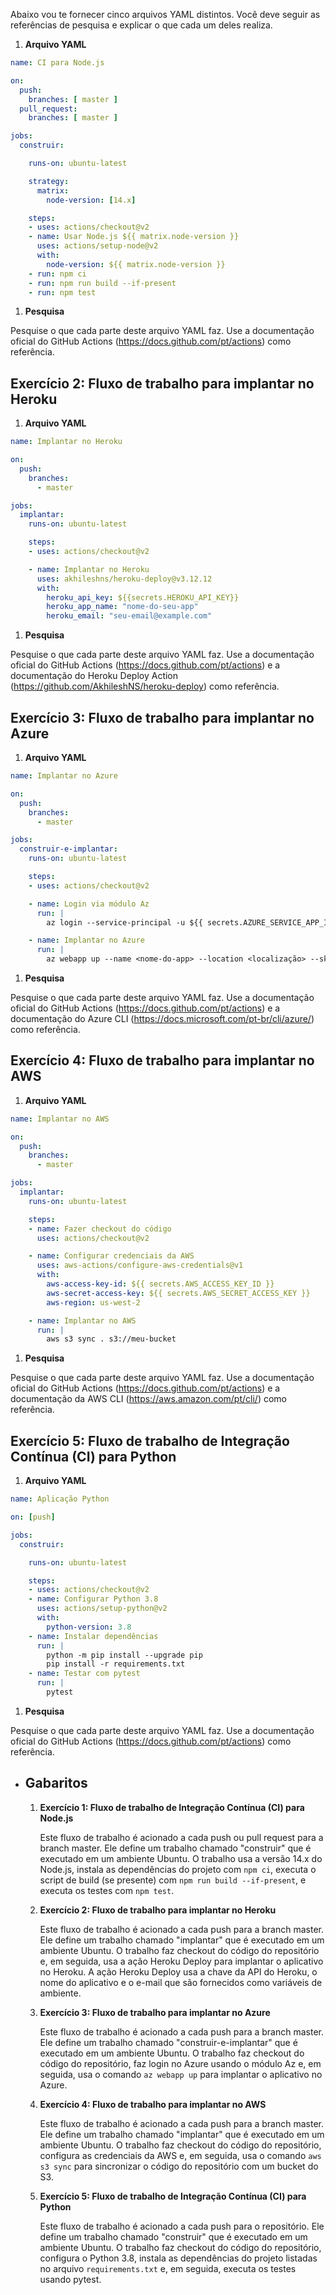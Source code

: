Abaixo vou te fornecer cinco arquivos YAML distintos. Você deve seguir as referências de pesquisa e explicar o que cada um deles realiza.

  1. **Arquivo YAML**

  ```yaml
  name: CI para Node.js

  on:
    push:
      branches: [ master ]
    pull_request:
      branches: [ master ]

  jobs:
    construir:

      runs-on: ubuntu-latest

      strategy:
        matrix:
          node-version: [14.x]

      steps:
      - uses: actions/checkout@v2
      - name: Usar Node.js ${{ matrix.node-version }}
        uses: actions/setup-node@v2
        with:
          node-version: ${{ matrix.node-version }}
      - run: npm ci
      - run: npm run build --if-present
      - run: npm test
  ```

  1. **Pesquisa**

  Pesquise o que cada parte deste arquivo YAML faz. Use a documentação oficial do GitHub Actions (https://docs.github.com/pt/actions) como referência.

  ## Exercício 2: Fluxo de trabalho para implantar no Heroku

  1. **Arquivo YAML**

  ```yaml
  name: Implantar no Heroku

  on:
    push:
      branches:
        - master

  jobs:
    implantar:
      runs-on: ubuntu-latest

      steps:
      - uses: actions/checkout@v2

      - name: Implantar no Heroku
        uses: akhileshns/heroku-deploy@v3.12.12
        with:
          heroku_api_key: ${{secrets.HEROKU_API_KEY}}
          heroku_app_name: "nome-do-seu-app"
          heroku_email: "seu-email@example.com"
  ```

  1. **Pesquisa**

  Pesquise o que cada parte deste arquivo YAML faz. Use a documentação oficial do GitHub Actions (https://docs.github.com/pt/actions) e a documentação do Heroku Deploy Action (https://github.com/AkhileshNS/heroku-deploy) como referência.

  ## Exercício 3: Fluxo de trabalho para implantar no Azure

  1. **Arquivo YAML**

  ```yaml
  name: Implantar no Azure

  on:
    push:
      branches:
        - master

  jobs:
    construir-e-implantar:
      runs-on: ubuntu-latest

      steps:
      - uses: actions/checkout@v2

      - name: Login via módulo Az
        run: |
          az login --service-principal -u ${{ secrets.AZURE_SERVICE_APP_ID }} -p ${{ secrets.AZURE_SERVICE_PASSWORD }} --tenant ${{ secrets.AZURE_SERVICE_TENANT_ID }}

      - name: Implantar no Azure
        run: |
          az webapp up --name <nome-do-app> --location <localização> --sku <sku>
  ```

  1. **Pesquisa**

  Pesquise o que cada parte deste arquivo YAML faz. Use a documentação oficial do GitHub Actions (https://docs.github.com/pt/actions) e a documentação do Azure CLI (https://docs.microsoft.com/pt-br/cli/azure/) como referência.

  ## Exercício 4: Fluxo de trabalho para implantar no AWS

  1. **Arquivo YAML**

  ```yaml
  name: Implantar no AWS

  on:
    push:
      branches:
        - master

  jobs:
    implantar:
      runs-on: ubuntu-latest

      steps:
      - name: Fazer checkout do código
        uses: actions/checkout@v2

      - name: Configurar credenciais da AWS
        uses: aws-actions/configure-aws-credentials@v1
        with:
          aws-access-key-id: ${{ secrets.AWS_ACCESS_KEY_ID }}
          aws-secret-access-key: ${{ secrets.AWS_SECRET_ACCESS_KEY }}
          aws-region: us-west-2

      - name: Implantar no AWS
        run: |
          aws s3 sync . s3://meu-bucket
  ```

  1. **Pesquisa**

  Pesquise o que cada parte deste arquivo YAML faz. Use a documentação oficial do GitHub Actions (https://docs.github.com/pt/actions) e a documentação da AWS CLI (https://aws.amazon.com/pt/cli/) como referência.

  ## Exercício 5: Fluxo de trabalho de Integração Contínua (CI) para Python

  1. **Arquivo YAML**

  ```yaml
  name: Aplicação Python

  on: [push]

  jobs:
    construir:

      runs-on: ubuntu-latest

      steps:
      - uses: actions/checkout@v2
      - name: Configurar Python 3.8
        uses: actions/setup-python@v2
        with:
          python-version: 3.8
      - name: Instalar dependências
        run: |
          python -m pip install --upgrade pip
          pip install -r requirements.txt
      - name: Testar com pytest
        run: |
          pytest
  ```

  1. **Pesquisa**

  Pesquise o que cada parte deste arquivo YAML faz. Use a documentação oficial do GitHub Actions (https://docs.github.com/pt/actions) como referência.
- ## Gabaritos

  1. **Exercício 1: Fluxo de trabalho de Integração Contínua (CI) para Node.js**

     Este fluxo de trabalho é acionado a cada push ou pull request para a branch master. Ele define um trabalho chamado "construir" que é executado em um ambiente Ubuntu. O trabalho usa a versão 14.x do Node.js, instala as dependências do projeto com `npm ci`, executa o script de build (se presente) com `npm run build --if-present`, e executa os testes com `npm test`.
  2. **Exercício 2: Fluxo de trabalho para implantar no Heroku**

     Este fluxo de trabalho é acionado a cada push para a branch master. Ele define um trabalho chamado "implantar" que é executado em um ambiente Ubuntu. O trabalho faz checkout do código do repositório e, em seguida, usa a ação Heroku Deploy para implantar o aplicativo no Heroku. A ação Heroku Deploy usa a chave da API do Heroku, o nome do aplicativo e o e-mail que são fornecidos como variáveis de ambiente.
  3. **Exercício 3: Fluxo de trabalho para implantar no Azure**

     Este fluxo de trabalho é acionado a cada push para a branch master. Ele define um trabalho chamado "construir-e-implantar" que é executado em um ambiente Ubuntu. O trabalho faz checkout do código do repositório, faz login no Azure usando o módulo Az e, em seguida, usa o comando `az webapp up` para implantar o aplicativo no Azure.
  4. **Exercício 4: Fluxo de trabalho para implantar no AWS**

     Este fluxo de trabalho é acionado a cada push para a branch master. Ele define um trabalho chamado "implantar" que é executado em um ambiente Ubuntu. O trabalho faz checkout do código do repositório, configura as credenciais da AWS e, em seguida, usa o comando `aws s3 sync` para sincronizar o código do repositório com um bucket do S3.
  5. **Exercício 5: Fluxo de trabalho de Integração Contínua (CI) para Python**

     Este fluxo de trabalho é acionado a cada push para o repositório. Ele define um trabalho chamado "construir" que é executado em um ambiente Ubuntu. O trabalho faz checkout do código do repositório, configura o Python 3.8, instala as dependências do projeto listadas no arquivo `requirements.txt` e, em seguida, executa os testes usando pytest.
